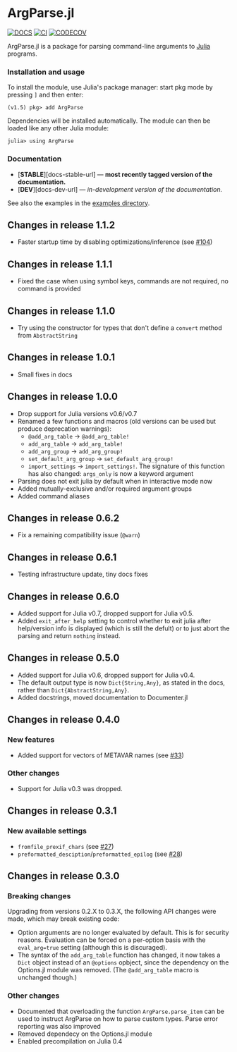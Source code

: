 # ArgParse.jl

[![DOCS][docs-img]][docs-url] [![CI][CI-img]][CI-url] [![CODECOV][codecov-img]][codecov-url]

ArgParse.jl is a package for parsing command-line arguments to [Julia][julia] programs.

### Installation and usage

To install the module, use Julia's package manager: start pkg mode by pressing `]` and then enter:

```
(v1.5) pkg> add ArgParse
```

Dependencies will be installed automatically.
The module can then be loaded like any other Julia module:

```
julia> using ArgParse
```

### Documentation

- [**STABLE**][docs-stable-url] &mdash; **most recently tagged version of the documentation.**
- [**DEV**][docs-dev-url] &mdash; *in-development version of the documentation.*

See also the examples in the [examples directory](examples).

## Changes in release 1.1.2

* Faster startup time by disabling optimizations/inference (see [#104][PR104])

## Changes in release 1.1.1

* Fixed the case when using symbol keys, commands are not required, no command is provided

## Changes in release 1.1.0

* Try using the constructor for types that don't define a `convert` method from `AbstractString`

## Changes in release 1.0.1

* Small fixes in docs

## Changes in release 1.0.0

* Drop support for Julia versions v0.6/v0.7
* Renamed a few functions and macros (old versions can be used but produce deprecation warnings):
  + `@add_arg_table` → `@add_arg_table!`
  + `add_arg_table` → `add_arg_table!`
  + `add_arg_group` → `add_arg_group!`
  + `set_default_arg_group` → `set_default_arg_group!`
  + `import_settings` → `import_settings!`. The signature of this function has also changed:
    `args_only` is now a keyword argument
* Parsing does not exit julia by default when in interactive mode now
* Added mutually-exclusive and/or required argument groups
* Added command aliases

## Changes in release 0.6.2

* Fix a remaining compatibility issue (`@warn`)

## Changes in release 0.6.1

* Testing infrastructure update, tiny docs fixes

## Changes in release 0.6.0

* Added support for Julia v0.7, dropped support for Julia v0.5.
* Added `exit_after_help` setting to control whether to exit julia after help/version info is displayed
  (which is still the defult) or to just abort the parsing and return `nothing` instead.

## Changes in release 0.5.0

* Added support for Julia v0.6, dropped support for Julia v0.4.
* The default output type is now `Dict{String,Any}`, as stated in the docs,
  rather than `Dict{AbstractString,Any}`.
* Added docstrings, moved documentation to Documenter.jl

## Changes in release 0.4.0

### New features

* Added support for vectors of METAVAR names (see [#33][PR33])

### Other changes

* Support for Julia v0.3 was dropped.

## Changes in release 0.3.1

### New available settings

* `fromfile_prexif_chars` (see [#27][PR27])
* `preformatted_desciption`/`preformatted_epilog` (see [#28][PR28])

## Changes in release 0.3.0

### Breaking changes

Upgrading from versions 0.2.X to 0.3.X, the following API changes were made,
which may break existing code:

* Option arguments are no longer evaluated by default. This is for security
  reasons. Evaluation can be forced on a per-option basis with the
  `eval_arg=true` setting (although this is discuraged).
* The syntax of the `add_arg_table` function has changed, it now takes a `Dict`
  object instead of an `@options` opbject, since the dependency on the
  Options.jl module was removed. (The `@add_arg_table` macro is unchanged
  though.)

### Other changes

* Documented that overloading the function `ArgParse.parse_item` can be used to
  instruct ArgParse on how to parse custom types. Parse error reporting was
  also improved
* Removed dependecy on the Options.jl module
* Enabled precompilation on Julia 0.4


[Julia]: http://julialang.org

[docs-img]: https://img.shields.io/badge/docs-stable-blue.svg
[docs-url]: https://carlobaldassi.github.io/ArgParse.jl/stable

[codecov-img]: https://codecov.io/gh/carlobaldassi/ArgParse.jl/branch/master/graph/badge.svg
[codecov-url]: https://codecov.io/gh/carlobaldassi/ArgParse.jl

[CI-img]: https://github.com/carlobaldassi/ArgParse.jl/actions/workflows/ci.yml/badge.svg
[CI-url]: https://github.com/carlobaldassi/ArgParse.jl/actions/workflows/ci.yml

[PR27]: https://github.com/carlobaldassi/ArgParse.jl/pull/27
[PR28]: https://github.com/carlobaldassi/ArgParse.jl/pull/28
[PR33]: https://github.com/carlobaldassi/ArgParse.jl/pull/33
[PR104]: https://github.com/carlobaldassi/ArgParse.jl/pull/104
